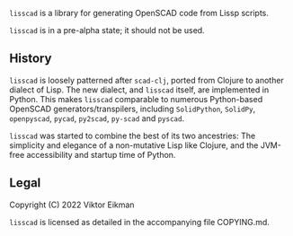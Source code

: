 `lisscad` is a library for generating OpenSCAD code from Lissp scripts.

`lisscad` is in a pre-alpha state; it should not be used.

## History

`lisscad` is loosely patterned after `scad-clj`, ported from Clojure to another
dialect of Lisp. The new dialect, and `lisscad` itself, are implemented in
Python. This makes `lisscad` comparable to numerous Python-based OpenSCAD
generators/transpilers, including `SolidPython`, `SolidPy`, `openpyscad`,
`pycad`, `py2scad`, `py-scad` and `pyscad`.

`lisscad` was started to combine the best of its two ancestries: The simplicity
and elegance of a non-mutative Lisp like Clojure, and the JVM-free
accessibility and startup time of Python.

## Legal

Copyright (C) 2022 Viktor Eikman

`lisscad` is licensed as detailed in the accompanying file COPYING.md.
